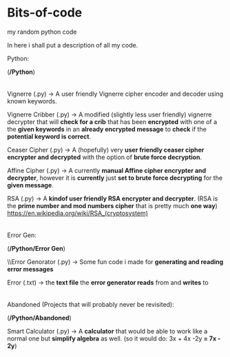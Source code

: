 # Bits-of-code
my random python code

In here i shall put a description of all my code.


 Python:

(**/Python**)
\
\
\
 Vignerre (.py) -> A user friendly Vignerre cipher encoder and decoder using known keywords.

 Vignerre Cribber (.py) -> A modified (slightly less user friendly) vignerre decrypter that will **check for a crib** that has been **encrypted** with one of a the **given keywords** in an **already encrypted message** to **check** if the **potential keyword is correct**.
 
 Ceaser Cipher (.py) -> A (hopefully) very **user friendly ceaser cipher encrypter and decrypted** with the option of **brute force decryption**.

 Affine Cipher (.py) -> A currently **manual Affine cipher encrypter and decrypter**, however it is **currently** just **set to brute force decrypting** for the **given message**.

 RSA (.py) -> A **kindof user friendly RSA encrypter and decrypter**. (RSA is the **prime number and mod numbers cipher** that is pretty much **one way**) https://en.wikipedia.org/wiki/RSA_(cryptosystem)
\
\
\
   Error Gen:

  (**/Python/Error Gen**)
  
   \\\Error Genorator (.py) -> Some fun code i made for **generating and reading error messages**

   Error (.txt) -> the **text file** the **error generator reads** from and **writes** to
\
\
\
  Abandoned (Projects that will probably never be revisited):
  
  (**/Python/Abandoned**)
  
   Smart Calculator (.py) -> A **calculator** that would be able to work like a normal one but **simplify algebra** as well. (so it would do: 3x + 4x -2y **= 7x - 2y**)
